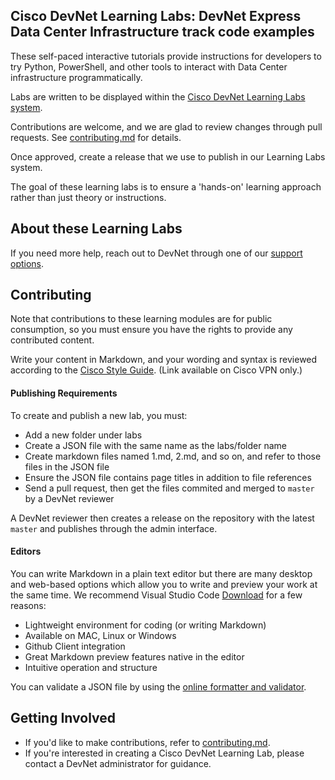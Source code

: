 ## Cisco DevNet Learning Labs: DevNet Express Data Center Infrastructure track code examples

These self-paced interactive tutorials provide instructions for developers to try Python, PowerShell, and other tools to interact with Data Center infrastructure programmatically. 

Labs are written to be displayed within the [Cisco DevNet Learning Labs system](https://learninglabs.cisco.com).

Contributions are welcome, and we are glad to review changes through pull requests. See [contributing.md](contributing.md) for details.

Once approved, create a release that we use to publish in our Learning Labs system. 

The goal of these learning labs is to ensure a 'hands-on' learning approach rather than just theory or instructions.

## About these Learning Labs

If you need more help, reach out to DevNet through one of our [support options](https://developer.cisco.com/site/devnet/support/).

## Contributing

Note that contributions to these learning modules are for public consumption, so you must ensure you have the rights to provide any contributed content.

Write your content in Markdown, and your wording and syntax is reviewed according to the [Cisco Style Guide](http://www-author.cisco.com/c/en/us/td/docs/general/style/guide/Latest/stylegd.html). (Link available on Cisco VPN only.)

#### Publishing Requirements

To create and publish a new lab, you must:
- Add a new folder under labs
- Create a JSON file with the same name as the labs/folder name
- Create markdown files named 1.md, 2.md, and so on, and refer to those files in the JSON file
- Ensure the JSON file contains page titles in addition to file references
- Send a pull request, then get the files commited and merged to `master` by a DevNet reviewer

A DevNet reviewer then creates a release on the repository with the latest `master` and publishes through the admin interface.

#### Editors

You can write Markdown in a plain text editor but there are many desktop and web-based options which allow you to write and preview your work at the same time. We recommend Visual Studio Code [Download](https://code.visualstudio.com/) for a few reasons:
- Lightweight environment for coding (or writing Markdown)
- Available on MAC, Linux or Windows
- Github Client integration
- Great Markdown preview features native in the editor
- Intuitive operation and structure

You can validate a JSON file by using the [online formatter and validator](https://jsonformatter.curiousconcept.com).

## Getting Involved

* If you'd like to make contributions, refer to [contributing.md](contributing.md).
* If you're interested in creating a Cisco DevNet Learning Lab, please contact a DevNet administrator for guidance.

